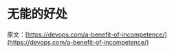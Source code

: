 # 无能的好处

原文：[https://devops.com/a-benefit-of-incompetence/](https://devops.com/a-benefit-of-incompetence/)